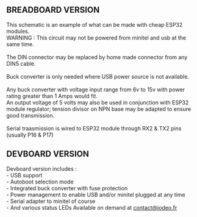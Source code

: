 ## BREADBOARD VERSION
This schematic is an example of what can be made with cheap ESP32 modules.
<br>WARNING : This circuit may not be powered from minitel and usb at the same time.
<br><br>The DIN connector may be replaced by home made connector from any DIN5 cable.
<br><br>Buck converter is only needed where USB power source is not available.
<br><br>Any buck converter with voltage input range from 6v to 15v with power rating greater than 1 Amps would fit.
<br>An output voltage of 5 volts may also be used in conjunction with ESP32 module regulator; tension divisor on NPN base may be adapted to ensure good transmission.
<br><br>Serial traasmission is wired to ESP32 module through RX2 & TX2 pins (usually P16 & P17)

## DEVBOARD VERSION
Devboard version includes :
<br> - USB support
<br> - Autoboot selection mode
<br> - Integrated buck converter with fuse protection
<br> - Power management to enable USB and/or minitel plugged at any time
<br> - Serial adapter to minitel of course
<br> - And various status LEDs
Available on demand at [contact@iodeo.fr](contact@iodeo.fr)
